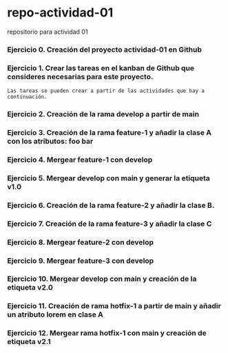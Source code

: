 # repo-actividad-01
repositorio para actividad 01

### Ejercicio 0. Creación del proyecto actividad-01 en Github
### Ejercicio 1. Crear las tareas en el kanban de Github que consideres necesarias para este proyecto.     
    Las tareas se pueden crear a partir de las actividades que hay a continuación.
### Ejercicio 2. Creación de la rama develop a partir de main
### Ejercicio 3. Creación de la rama feature-1 y añadir la clase A con los atributos: foo bar
### Ejercicio 4. Mergear feature-1 con develop
### Ejercicio 5. Mergear develop con main y generar la etiqueta v1.0
### Ejercicio 6. Creación de la rama feature-2 y añadir la clase B.
### Ejercicio 7. Creación de la rama feature-3 y añadir la clase C
### Ejercicio 8. Mergear feature-2 con develop
### Ejercicio 9. Mergear feature-3 con develop
### Ejercicio 10. Mergear develop con main y creación de la etiqueta v2.0
### Ejercicio 11. Creación de rama hotfix-1 a partir de main y añadir un atributo lorem en clase A
### Ejercicio 12. Mergear rama hotfix-1 con main y creación de etiqueta v2.1